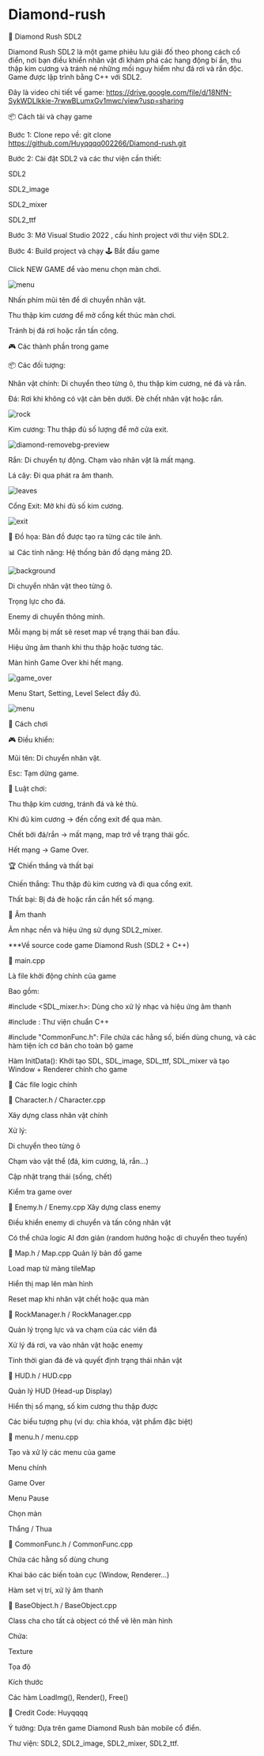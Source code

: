 # Diamond-rush
📖 Diamond Rush SDL2

Diamond Rush SDL2  là một game phiêu lưu giải đố theo phong cách cổ điển, nơi bạn điều khiển nhân vật đi khám phá các hang động bí ẩn, thu thập kim cương và tránh né những mối nguy hiểm như đá rơi và rắn độc. Game được lập trình bằng C++ với SDL2.


Đây là video chi tiết về game: https://drive.google.com/file/d/18NfN-SykWDLlkkie-7rwwBLumxGv1mwc/view?usp=sharing


📦 Cách tải và chạy game

Bước 1: Clone repo về:
git clone https://github.com/Huyqqqq002266/Diamond-rush.git

Bước 2: Cài đặt SDL2 và các thư viện cần thiết:

SDL2

SDL2_image

SDL2_mixer

SDL2_ttf

Bước 3: Mở Visual Studio 2022 , cấu hình project với thư viện SDL2.

Bước 4: Build project và chạy
🕹️ Bắt đầu game

Click NEW GAME để vào menu chọn màn chơi.

![menu](https://github.com/user-attachments/assets/82b6bb38-1415-440f-a934-5351ef21c727)


Nhấn phím mũi tên để di chuyển nhân vật.

Thu thập kim cương để mở cổng kết thúc màn chơi.

Tránh bị đá rơi hoặc rắn tấn công.

🎮 Các thành phần trong game

📦 Các đối tượng:

Nhân vật chính: Di chuyển theo từng ô, thu thập kim cương, né đá và rắn.

Đá: Rơi khi không có vật cản bên dưới. Đè chết nhân vật hoặc rắn.

![rock](https://github.com/user-attachments/assets/58d66bbb-c224-40ff-8227-0a94d45255f4)

Kim cương: Thu thập đủ số lượng để mở cửa exit.

![diamond-removebg-preview](https://github.com/user-attachments/assets/0510dbe1-e4ab-43ae-9cfa-aa01ff65a640)

Rắn: Di chuyển tự động. Chạm vào nhân vật là mất mạng.

Lá cây: Đi qua phát ra âm thanh.

![leaves](https://github.com/user-attachments/assets/a2674dd9-f2b1-48ac-8220-015b6e98676c)

Cổng Exit: Mở khi đủ số kim cương.

![exit](https://github.com/user-attachments/assets/85d271ee-f78d-459f-9725-35b170b3c450)

🎨 Đồ họa:
Bản đồ được tạo ra từng các tile ảnh.

📊 Các tính năng:
Hệ thống bản đồ dạng mảng 2D.

![background](https://github.com/user-attachments/assets/e67f0cfe-d6e7-451f-814c-e3ddb44461f6)


Di chuyển nhân vật theo từng ô.

Trọng lực cho đá.

Enemy di chuyển thông minh.

Mỗi mạng bị mất sẽ reset map về trạng thái ban đầu.

Hiệu ứng âm thanh khi thu thập hoặc tương tác.

Màn hình Game Over khi hết mạng.

![game_over](https://github.com/user-attachments/assets/fa5feb31-2632-4f92-9fe2-4c48f9d051ac)


Menu Start, Setting, Level Select đầy đủ.

![menu](https://github.com/user-attachments/assets/3a9c3093-387e-44e4-bcd7-f16f61252629)


📜 Cách chơi

🎮 Điều khiển:

Mũi tên: Di chuyển nhân vật.

Esc: Tạm dừng game.

📌 Luật chơi:

Thu thập kim cương, tránh đá và kẻ thù.

Khi đủ kim cương → đến cổng exit để qua màn.

Chết bởi đá/rắn → mất mạng, map trở về trạng thái gốc.

Hết mạng → Game Over.

🏆 Chiến thắng và thất bại

Chiến thắng: Thu thập đủ kim cương và đi qua cổng exit.

Thất bại: Bị đá đè hoặc rắn cắn hết số mạng.

🎵 Âm thanh

Âm nhạc nền và hiệu ứng sử dụng SDL2_mixer.



***Về source code game Diamond Rush (SDL2 + C++) 

📄 main.cpp

Là file khởi động chính của game

Bao gồm:

#include <SDL_mixer.h>: Dùng cho xử lý nhạc và hiệu ứng âm thanh

#include <iostream>: Thư viện chuẩn C++

#include "CommonFunc.h": File chứa các hằng số, biến dùng chung, và các hàm tiện ích cơ bản cho toàn bộ game

Hàm InitData(): Khởi tạo SDL, SDL_image, SDL_ttf, SDL_mixer và tạo Window + Renderer chính cho game

📁 Các file logic chính

📄 Character.h / Character.cpp

Xây dựng class nhân vật chính

Xử lý:

Di chuyển theo từng ô

Chạm vào vật thể (đá, kim cương, lá, rắn…)

Cập nhật trạng thái (sống, chết)

Kiểm tra game over

📄 Enemy.h / Enemy.cpp
Xây dựng class enemy

Điều khiển enemy di chuyển và tấn công nhân vật

Có thể chứa logic AI đơn giản (random hướng hoặc di chuyển theo tuyến)

📄 Map.h / Map.cpp
Quản lý bản đồ game

Load map từ mảng tileMap

Hiển thị map lên màn hình

Reset map khi nhân vật chết hoặc qua màn

📄 RockManager.h / RockManager.cpp

Quản lý trọng lực và va chạm của các viên đá

Xử lý đá rơi, va vào nhân vật hoặc enemy

Tính thời gian đá đè và quyết định trạng thái nhân vật

📄 HUD.h / HUD.cpp

Quản lý HUD (Head-up Display)

Hiển thị số mạng, số kim cương thu thập được

Các biểu tượng phụ (ví dụ: chìa khóa, vật phẩm đặc biệt)

📄 menu.h / menu.cpp

Tạo và xử lý các menu của game

Menu chính

Game Over

Menu Pause

Chọn màn

Thắng / Thua

📄 CommonFunc.h / CommonFunc.cpp

Chứa các hằng số dùng chung

Khai báo các biến toàn cục (Window, Renderer…)

Hàm set vị trí, xử lý âm thanh

📄 BaseObject.h / BaseObject.cpp

Class cha cho tất cả object có thể vẽ lên màn hình

Chứa:

Texture

Tọa độ

Kích thước

Các hàm LoadImg(), Render(), Free()



📑 Credit
Code: Huyqqqq

Ý tưởng: Dựa trên game Diamond Rush bản mobile cổ điển.

Thư viện: SDL2, SDL2_image, SDL2_mixer, SDL2_ttf.
